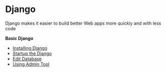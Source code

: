 # Django
Django makes it easier to build better Web apps more quickly and with less code

**Basic Django**
* [Installing Django](Django/install/)
* [Startup the Django](Django/start/)
* [Edit Database](Django/database/)
* [Using Admin Tool](Django/admin/)
